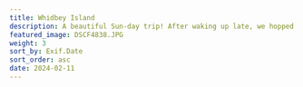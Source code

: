 ```yaml
---
title: Whidbey Island
description: A beautiful Sun-day trip! After waking up late, we hopped in the car to Anacortes to grab some of the best muffins ever at "The Store." From there, we drove south towards Whidbey Island (we grabbed some popcorn shrimp on the way as a snack). The bulk of the afternoon was spent at Deception Pass State Park, where we got our fill of beach time, and spotted a 'bob' of seals! We were hopeful that one of them would make landfall near us, but we must have scared them away with our zany vibes. On our way south, we made a short visit to Fort Casey State Park, which contains a sprawling complex of abandoned military bunkers, which were constructed from 1897-1901. While cool and historic, this place kind of creeped me out, with its narrow, dank, stalactite-ridden hallways. Elena had to save me from the scary birds that patrolled the tunnels. To finish the day, we caught the sunset ferry from Clinton to Mukilteo, completing the loop.
featured_image: DSCF4838.JPG
weight: 3
sort_by: Exif.Date
sort_order: asc
date: 2024-02-11
---
```

